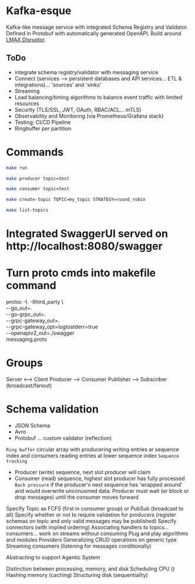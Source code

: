 # Kafka-esque
Kafka-like message service with integrated Schema Registry and Validator. Defined in Protobuf with automatically generated OpenAPI. Build around [LMAX Disruptor](https://github.com/a1mart/lmax).

## ToDo
- integrate schema registry/validator with messaging service
- Connect (services --> persistent databases and API services... ETL & integrations)... 'sources' and 'sinks'
- Streaming
- Load balancing/timing algorithms to balance event traffic with limited resources
- Security (TLS/SSL, JWT, OAuth, RBAC/ACL... mTLS)
- Observability and Monitoring (via Prometheus/Grafana stack)
- Testing; CI/CD Pipeline
- Ringbuffer per partition

# Commands
```bash
make run

make producer topic=test

make consumer topic=test

make create-topic TOPIC=my_topic STRATEGY=round_robin

make list-topics
```

# Integrated SwaggerUI served on http://localhost:8080/swagger

# Turn proto cmds into makefile command
protoc -I. -Ithird_party \        
  --go_out=. \
  --go-grpc_out=. \
  --grpc-gateway_out=. \
  --grpc-gateway_opt=logtostderr=true \
  --openapiv2_out=./swagger \
  messaging.proto

# Groups
Server <--> Client
Producer --> Consumer
Publisher --> Subscriber (broadcast/fanout)

# Schema validation
- JSON Schema
- Avro
- Protobuf
... custom validator (reflection)

`Ring buffer` circular array with producering writing entries ar sequence index and consumers reading entries at lower sequence index
`Sequence tracking`
- Producer (write) sequence, next slot producer will claim
- Consumer (read) sequence, highest slot producer has fully processed
`Back pressure` 
if the producer's next sequence has 'wrapped around' and would overwrite unconusmed data. Producer must wait (or block or drop messages) until the consumer moves forward


Specify Topic as FCFS (first in consumer group) or PubSub (broadcast to all)
  Specify whether or not to require validation for producers (register schemas on topic and only valid messages may be published)
  Specify connectors (with implied ordering)
    Associating handlers to topics... consumers... work on streams without consuming
        Plug and play algorithms and modules
          Providers
      Generalizing CRUD operations on generic type <T> 
  Streaming consumers (listening for messages conditionally)

Abstracting to support Agentic System

Distinction between processing, memory, and disk
  Scheduling CPU ()
    Hashing memory (caching)
      Structuring disk (sequentiality)
